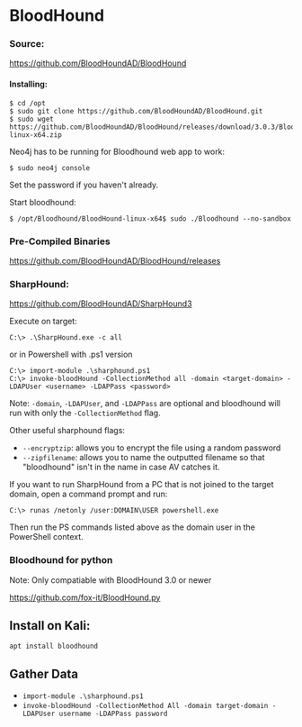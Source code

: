 # BloodHound

### Source: 

https://github.com/BloodHoundAD/BloodHound

#### Installing:
```
$ cd /opt
$ sudo git clone https://github.com/BloodHoundAD/BloodHound.git
$ sudo wget https://github.com/BloodHoundAD/BloodHound/releases/download/3.0.3/BloodHound-linux-x64.zip
```
Neo4j has to be running for Bloodhound web app to work:
```
$ sudo neo4j console
```
Set the password if you haven't already. 

Start bloodhound:
```
$ /opt/Bloodhound/BloodHound-linux-x64$ sudo ./Bloodhound --no-sandbox
```

### Pre-Compiled Binaries

https://github.com/BloodHoundAD/BloodHound/releases

### SharpHound: 

https://github.com/BloodHoundAD/SharpHound3

Execute on target:
```
C:\> .\SharpHound.exe -c all
```
or in Powershell with .ps1 version
```
C:\> import-module .\sharphound.ps1
C:\> invoke-bloodHound -CollectionMethod all -domain <target-domain> -LDAPUser <username> -LDAPPass <password>
```
Note: `-domain`, `-LDAPUser`, and `-LDAPPass` are optional and bloodhound will run with only the `-CollectionMethod` flag. 

Other useful sharphound flags:
- `--encryptzip`: allows you to encrypt the file using a random password 
- `--zipfilename`: allows you to name the outputted filename so that "bloodhound" isn't in the name in case AV catches it.

If you want to run SharpHound from a PC that is not joined to the target domain, open a command prompt and run:
```
C:\> runas /netonly /user:DOMAIN\USER powershell.exe
```
Then run the PS commands listed above as the domain user in the PowerShell context.

### Bloodhound for python 
Note: Only compatiable with BloodHound 3.0 or newer

https://github.com/fox-it/BloodHound.py


## Install on Kali:
`apt install bloodhound`

## Gather Data
- `import-module .\sharphound.ps1`
- `invoke-bloodHound -CollectionMethod All -domain target-domain -LDAPUser username -LDAPPass password`